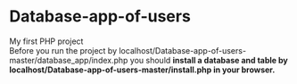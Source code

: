 # Database-app-of-users
My first PHP project<br>
Before you run the project by localhost/Database-app-of-users-master/database_app/index.php you should <b>install a database and table by localhost/Database-app-of-users-master/install.php in your browser.</b>

